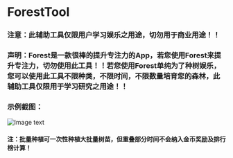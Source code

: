 # ForestTool
### 注意：此辅助工具仅限用户学习娱乐之用途，切勿用于商业用途！！
### 声明：Forest是一款很棒的提升专注力的App，若您使用Forest来提升专注力，切勿使用此工具！！若您使用Forest单纯为了种树娱乐，您可以使用此工具不限种类，不限时间，不限数量培育您的森林，此辅助工具仅限用于学习研究之用途！！

### 示例截图：
![Image text](http://www.zxlee.cn/forestToolDemo1.png)  

#### 注：批量种植可一次性种植大批量树苗，但重叠部分时间不会纳入金币奖励及排行榜计算！
